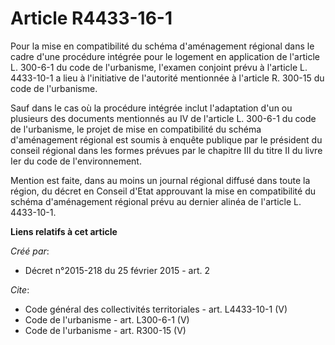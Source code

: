 # Article R4433-16-1

Pour la mise en compatibilité du schéma d'aménagement régional dans le cadre d'une procédure intégrée pour le logement en
application de l'article L. 300-6-1 du code de l'urbanisme, l'examen conjoint prévu à l'article L. 4433-10-1 a lieu à
l'initiative de l'autorité mentionnée à l'article R. 300-15 du code de l'urbanisme. 

Sauf dans le cas où la procédure intégrée inclut l'adaptation d'un ou plusieurs des documents mentionnés au IV de l'article
L. 300-6-1 du code de l'urbanisme, le projet de mise en compatibilité du schéma d'aménagement régional est soumis à enquête
publique par le président du conseil régional dans les formes prévues par le chapitre III du titre II du livre Ier du code de
l'environnement. 

Mention est faite, dans au moins un journal régional diffusé dans toute la région, du décret en Conseil d'Etat approuvant la
mise en compatibilité du schéma d'aménagement régional prévu au dernier alinéa de l'article L. 4433-10-1.

**Liens relatifs à cet article**

_Créé par_:

  - Décret n°2015-218 du 25 février 2015 - art. 2

_Cite_:

  - Code général des collectivités territoriales - art. L4433-10-1 (V)
  - Code de l'urbanisme - art. L300-6-1 (V)
  - Code de l'urbanisme - art. R300-15 (V)
